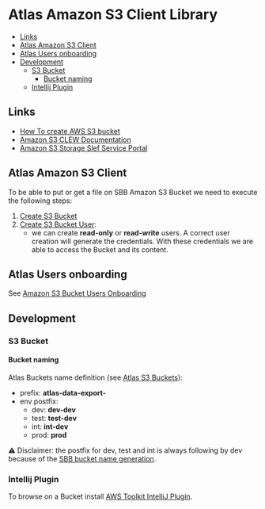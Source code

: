 # Atlas Amazon S3 Client Library

<!-- toc -->

- [Links](#links)
- [Atlas Amazon S3 Client](#atlas-amazon-s3-client)
- [Atlas Users onboarding](#atlas-users-onboarding)
- [Development](#development)
  * [S3 Bucket](#s3-bucket)
    + [Bucket naming](#bucket-naming)
  * [Intellij Plugin](#intellij-plugin)

<!-- tocstop -->

## Links

* [How To create AWS S3 bucket](https://confluence.sbb.ch/display/NOVA/How+To+create+AWS+S3+bucket)
* [Amazon S3 CLEW Documentation](https://confluence.sbb.ch/display/CLEW/Amazon+S3)
* [Amazon S3 Storage Slef Service Portal](https://confluence.sbb.ch/display/SVS/Amazon+S3+Storage)

## Atlas Amazon S3 Client

To be able to put or get a file on SBB Amazon S3 Bucket we need to execute the following steps:

1. [Create S3 Bucket](https://self.sbb-cloud.net/tools/aws/s3/new)
2. [Create S3 Bucket User](https://self.sbb-cloud.net/tools/aws/s3/user/new):
    * we can create **read-only** or **read-write** users. A correct user creation will generate the
      credentials. With these credentials we are able to access the Bucket and its content.

## Atlas Users onboarding

See [Amazon S3 Bucket Users Onboarding](Amazon_S3_Buckets_Users_Onboarding.adoc)

## Development

### S3 Bucket

#### Bucket naming

Atlas Buckets name definition (see [Atlas S3 Buckets](https://self.sbb-cloud.net/tools/aws/s3/list)):

* prefix: **atlas-data-export-**
* env postfix:
    * dev: **dev-dev**
    * test: **test-dev**
    * int: **int-dev**
    * prod: **prod**

⚠️ Disclaimer: the postfix for dev, test and int is always following by dev because of
the [SBB bucket name generation](https://self.sbb-cloud.net/tools/aws/s3/new).

### Intellij Plugin

To browse on a Bucket
install [AWS Toolkit IntelliJ Plugin](https://blog.jetbrains.com/idea/2022/02/aws-in-intellij-idea/).
